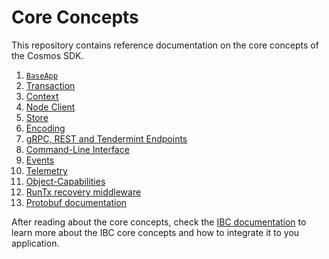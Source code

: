 <!--
order: false
parent:
  order: 3
-->

# Core Concepts

This repository contains reference documentation on the core concepts of the Cosmos SDK.

1. [`BaseApp`](./baseapp.md)
2. [Transaction](./transactions.md)
3. [Context](./context.md)
4. [Node Client](./node.md)
5. [Store](./store.md)
6. [Encoding](./encoding.md)
7. [gRPC, REST and Tendermint Endpoints](./grpc_rest.md)
8. [Command-Line Interface](./cli.md)
9. [Events](./events.md)
10. [Telemetry](./telemetry.md)
11. [Object-Capabilities](./ocap.md)
12. [RunTx recovery middleware](./runtx_middleware.md)
13. [Protobuf documentation](./proto-docs.md)

After reading about the core concepts, check the [IBC documentation](../ibc/README.md) to learn more
about the IBC core concepts and how to integrate it to you application.
